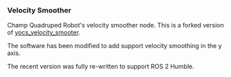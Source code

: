 ### Velocity Smoother

Champ Quadruped Robot's velocity smoother node. This is a forked version of [yocs_velocity_smooter](https://github.com/yujinrobot/yujin_ocs).

The software has been modified to add support velocity smoothing in the y axis.

The recent version was fully re-written to support ROS 2 Humble.
